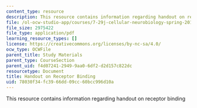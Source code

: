 ```yaml
---
content_type: resource
description: This resource contains information regarding handout on receptor binding
file: /ol-ocw-studio-app/courses/7-29j-cellular-neurobiology-spring-2012/78030f34fc3966dd09cc60bcc996d10a_MIT7_29JS12_RecepBindHout.pdf
file_size: 2975422
file_type: application/pdf
learning_resource_types: []
license: https://creativecommons.org/licenses/by-nc-sa/4.0/
ocw_type: OCWFile
parent_title: Study Materials
parent_type: CourseSection
parent_uid: f4d07241-2949-9aa0-6df2-d2d157c822dc
resourcetype: Document
title: Handout on Receptor Binding
uid: 78030f34-fc39-66dd-09cc-60bcc996d10a
---
```

This resource contains information regarding handout on receptor binding